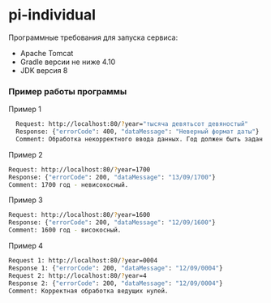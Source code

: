 # pi-individual

Программные требования для запуска сервиса:
- Apache Tomcat
- Gradle версии не ниже 4.10
- JDK версия 8

### Пример работы программы ###

Пример 1
```sh
  Request: http://localhost:80/?year="тысяча девятьсот девяностый"
  Response: {"errorCode": 400, "dataMessage": "Неверный формат даты"}
  Comment: Обработка некорректного ввода данных. Год должен быть задан числом от 0 до 9999.
```
Пример 2
```sh
Request: http://localhost:80/?year=1700
Response: {"errorCode": 200, "dataMessage": "13/09/1700"}
Comment: 1700 год - невисокосный.
```

Пример 3
```sh
Request: http://localhost:80/?year=1600
Response: {"errorCode": 200, "dataMessage": "12/09/1600"}
Comment: 1600 год - високосный.
```

Пример 4
```sh
Request 1: http://localhost:80/?year=0004
Response 1: {"errorCode": 200, "dataMessage": "12/09/0004"}
Request 2: http://localhost:80/?year=4
Response 2: {"errorCode": 200, "dataMessage": "12/09/0004"}
Comment: Корректная обработка ведущих нулей.
```
